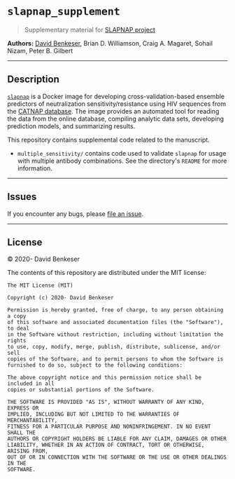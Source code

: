 
# `slapnap_supplement`

> Supplementary material for [SLAPNAP project](https://benkeser.github.io/slapnap)

**Authors:** [David Benkeser](https://www.github.com/benkeser/), Brian
D. Williamson, Craig A. Magaret, Sohail Nizam, Peter B. Gilbert

-----

## Description

[`slapnap`](https://github.com/benkeser) is a Docker image for 
developing cross-validation-based ensemble predictors of neutralization 
sensitivity/resistance using HIV
sequences from the [CATNAP database](http://www.hiv.lanl.gov/). The
image provides an automated tool for reading the data from the online
database, compiling analytic data sets, developing prediction models,
and summarizing results. 

This repository contains supplemental code related to the manuscript. 

* `multiple_sensitivity/` contains code used to validate `slapnap` for usage with multiple antibody combinations. See the directory's `README` for more information.

-----

## Issues

If you encounter any bugs, please [file an issue](https://github.com/benkeser/slapnap_supplement/issues).

-----

## License

© 2020- David Benkeser

The contents of this repository are distributed under the MIT license:

    The MIT License (MIT)
    
    Copyright (c) 2020- David Benkeser
    
    Permission is hereby granted, free of charge, to any person obtaining a copy
    of this software and associated documentation files (the "Software"), to deal
    in the Software without restriction, including without limitation the rights
    to use, copy, modify, merge, publish, distribute, sublicense, and/or sell
    copies of the Software, and to permit persons to whom the Software is
    furnished to do so, subject to the following conditions:
    
    The above copyright notice and this permission notice shall be included in all
    copies or substantial portions of the Software.
    
    THE SOFTWARE IS PROVIDED "AS IS", WITHOUT WARRANTY OF ANY KIND, EXPRESS OR
    IMPLIED, INCLUDING BUT NOT LIMITED TO THE WARRANTIES OF MERCHANTABILITY,
    FITNESS FOR A PARTICULAR PURPOSE AND NONINFRINGEMENT. IN NO EVENT SHALL THE
    AUTHORS OR COPYRIGHT HOLDERS BE LIABLE FOR ANY CLAIM, DAMAGES OR OTHER
    LIABILITY, WHETHER IN AN ACTION OF CONTRACT, TORT OR OTHERWISE, ARISING FROM,
    OUT OF OR IN CONNECTION WITH THE SOFTWARE OR THE USE OR OTHER DEALINGS IN THE
    SOFTWARE.
